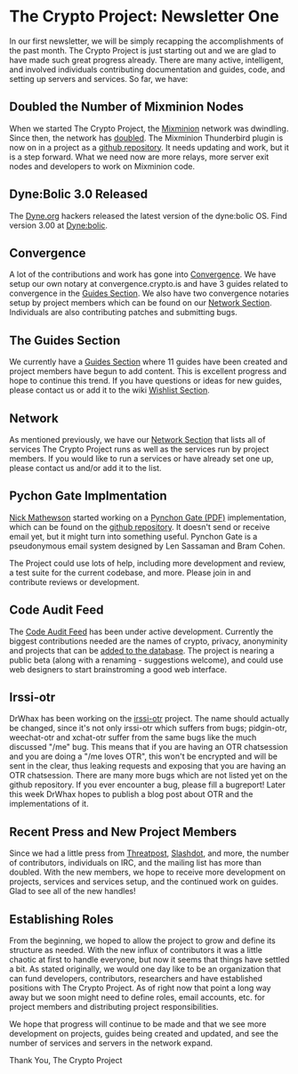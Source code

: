 # The Crypto Project: Newsletter One

In our first newsletter, we will be simply recapping the accomplishments of the past month.  The Crypto Project is just starting out and we are glad to have made such great progress already.  There are many active, intelligent, and involved individuals contributing documentation and guides, code, and setting up servers and services. So far, we have:

## Doubled the Number of Mixminion Nodes

When we started The Crypto Project, the [Mixminion](http://mixminion.net) network was dwindling.  Since then, the network has [doubled](http://www.noreply.org/mixminion-nodes/).  The Mixminion Thunderbird plugin is now on in a project as a [github repository](https://github.com/cryptodotis/mixgui). It needs updating and work, but it is a step forward. What we need now are more relays, more server exit nodes and developers to work on Mixminion code.

## Dyne:Bolic 3.0 Released

The [Dyne.org](http://dyne.org) hackers released the latest version of the dyne:bolic OS.  Find version 3.00 at [Dyne:bolic](http://www.dynebolic.org/).

## Convergence

A lot of the contributions and work has gone into [Convergence](http://convergence.io). We have setup our own notary at convergence.crypto.is and have 3 guides related to convergence in the [Guides Section](https://crypto.is/guides/). We also have two convergence notaries setup by project members which can be found on our [Network Section](https://crypto.is/projects/network/).  Individuals are also contributing patches and submitting bugs.

## The Guides Section

We currently have a [Guides Section](https://crypto.is/guides/) where 11 guides have been created and project members have begun to add content.  This is excellent progress and hope to continue this trend.  If you have questions or ideas for new guides, please contact us or add it to the wiki [Wishlist Section](https://wiki.crypto.is/page/md/interact/wishlist.md).

## Network

As mentioned previously, we have our [Network Section](https://crypto.is/projects/network/) that lists all of services The Crypto Project runs as well as the services run by project members.  If you would like to run a services or have already set one up, please contact us and/or add it to the list.

## Pychon Gate Implmentation

[Nick Mathewson](http://twitter.com/#!/nickm_tor) started working on a [Pynchon Gate (PDF)](http://www.cosic.esat.kuleuven.be/publications/article-620.pdf) implementation, which can be found on the [github repository](https://github.com/nmathewson/pynchon-gate).  It doesn't send or receive email yet, but it might turn into something useful.  Pynchon Gate is a pseudonymous email system designed by Len Sassaman and Bram Cohen.  

The Project could use lots of help, including more development and review, a test suite for the current codebase, and more.  Please join in and contribute reviews or development.

## Code Audit Feed
The [Code Audit Feed](https://crypto.is/projects/audit/) has been under active development.  Currently the biggest contributions needed are the names of crypto, privacy, anonyminity and projects that can be [added to the database](https://github.com/cryptodotis/code-audit-feed/blob/master/setup.py#L96).  The project is nearing a public beta (along with a renaming - suggestions welcome), and could use web designers to start brainstroming a good web interface.

## Irssi-otr
DrWhax has been working on the [irssi-otr](https://github.com/cryptodotis/irssi-otr) project. The name should actually be changed, since it's not only irssi-otr which suffers from bugs; pidgin-otr, weechat-otr and xchat-otr suffer from the same bugs like the much discussed "/me" bug.  This means that if you are having an OTR chatsession and you are doing a "/me loves OTR", this won't be encrypted and will be sent in the clear, thus leaking requests and exposing that you are having an OTR chatsession. There are many more bugs which are not listed yet on the github repository.  If you ever encounter a bug, please fill a bugreport! Later this week DrWhax hopes to publish a blog post about OTR and the implementations of it.

## Recent Press and New Project Members

Since we had a little press from [Threatpost](https://threatpost.com/en_us/blogs/behind-scenes-crypto-project-083011), [Slashdot](http://yro.slashdot.org/story/11/08/31/0424251/The-Crypto-Project-Revives-Cypherpunk-Ethic), and more, the number of contributors, individuals on IRC, and the mailing list has more than doubled.  With the new members, we hope to receive more development on projects, services and services setup, and the continued work on guides.  Glad to see all of the new handles!

## Establishing Roles

From the beginning, we hoped to allow the project to grow and define its structure as needed.  With the new influx of contributors it was a little chaotic at first to handle everyone, but now it seems that things have settled a bit.  As stated originally, we would one day like to be an organization that can fund developers, contributors, researchers and have established positions with The Crypto Project.  As of right now that point a long way away but we soon might need to define roles, email accounts, etc. for project members and distributing project responsibilities.

We hope that progress will continue to be made and that we see more development on projects, guides being created and updated, and see the number of services and servers in the network expand.

Thank You,
The Crypto Project

